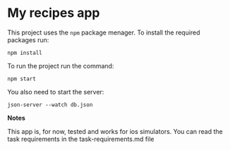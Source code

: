 # My recipes app
This project uses the `npm` package menager. To install the required packages run:

```
npm install
```

To run the project run the command:
```
npm start
```

You also need to start the server:
```
json-server --watch db.json
```

**Notes**

This app is, for now, tested and works for ios simulators.
You can read the task requirements in the task-requirements.md file